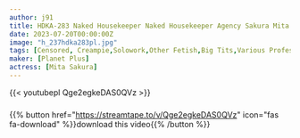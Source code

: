 ```yaml
---
author: j91
title: HDKA-283 Naked Housekeeper Naked Housekeeper Agency Sakura Mita
date: 2023-07-20T00:00:00Z
image: "h_237hdka283pl.jpg"
tags: [Censored, Creampie,Solowork,Other Fetish,Big Tits,Various Professions,Nude,Close Up	]
maker: [Planet Plus]
actress: [Mita Sakura]
---
```



{{< youtubepl Qge2egkeDAS0QVz >}}
###

{{% button href="https://streamtape.to/v/Qge2egkeDAS0QVz" icon="fas fa-download" %}}download this video{{% /button %}}

